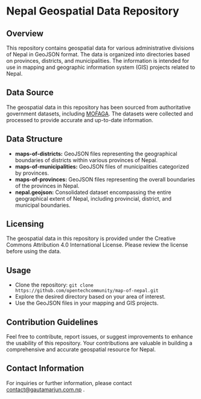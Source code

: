 
# Nepal Geospatial Data Repository

## Overview

This repository contains geospatial data for various administrative divisions of Nepal in GeoJSON format. The data is organized into directories based on provinces, districts, and municipalities. The information is intended for use in mapping and geographic information system (GIS) projects related to Nepal.

## Data Source

The geospatial data in this repository has been sourced from authoritative government datasets, including 
[MOFAGA](https://www.mofaga.gov.np/). The datasets were collected and processed to provide accurate and up-to-date information.

## Data Structure

-   **maps-of-districts:** GeoJSON files representing the geographical boundaries of districts within various provinces of Nepal.
-   **maps-of-municipalities:** GeoJSON files of municipalities categorized by provinces.
-   **maps-of-provinces:** GeoJSON files representing the overall boundaries of the provinces in Nepal.
-   **nepal.geojson:** Consolidated dataset encompassing the entire geographical extent of Nepal, including provincial, district, and municipal boundaries.

## Licensing

The geospatial data in this repository is provided under the Creative Commons Attribution 4.0 International License. Please review the license before using the data.

## Usage

-   Clone the repository: `git clone https://github.com/opentechcommunity/map-of-nepal.git`
-   Explore the desired directory based on your area of interest.
-   Use the GeoJSON files in your mapping and GIS projects.

## Contribution Guidelines

Feel free to contribute, report issues, or suggest improvements to enhance the usability of this repository. Your contributions are valuable in building a comprehensive and accurate geospatial resource for Nepal.

## Contact Information

For inquiries or further information, please contact contact@gautamarjun.com.np .
